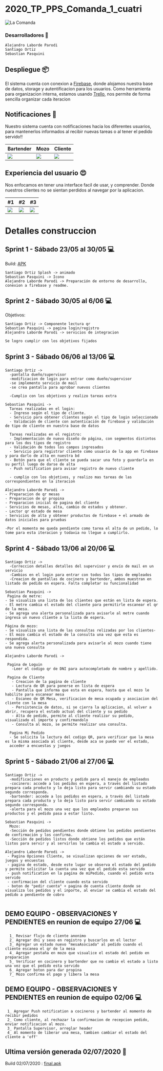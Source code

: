 # **2020_TP_PPS_Comanda_1_cuatri**
![La Comanda](https://github.com/AlejandroLaborde/2020_TP_PPS_Comanda_1_cuatri/blob/master/proyecto/imagenes/presentacion.jpg)

### Desarrolladores 🔧

```
Alejandro Laborde Parodi
Santiago Ortiz
Sebastian Pasquini

```


## Despliegue 📦

El sistema cuenta con conexion a [Firebase](https://console.firebase.google.com/project/lacomanda-pps/overview), donde alojamos nuestra base de datos, storage y autentificacion para los usuarios.
Como herramienta para organizacion interna, estamos usando [Trello](https://trello.com/b/os8TqQu6/trabajo-practico-pps), nos permite de forma sencilla organizar cada iteracion


## Notificaciones :confetti_ball: 
Nuestro sistema cuenta con notificaciones hacia los diferentes usuarios, para mantenerlos informados al recibir nuevas tareas o al tener el pedido servido!!

| Bartender | Mozo | Cliente |
| ------ | ------ | ------ |
| ![](https://github.com/AlejandroLaborde/2020_TP_PPS_Comanda_1_cuatri/blob/master/proyecto/imagenes/bar.gif)|  ![](https://github.com/AlejandroLaborde/2020_TP_PPS_Comanda_1_cuatri/blob/master/proyecto/imagenes/mozo.gif)|  ![](https://github.com/AlejandroLaborde/2020_TP_PPS_Comanda_1_cuatri/blob/master/proyecto/imagenes/clien.gif)| 


## Experiencia del usuario :heart_eyes:
Nos enfocamos en tener una interface facil de usar, y comprender. Donde nuestros clientes no se sientan perdidos al navegar por la aplicacion.

| #1 | #2 | #3 |
| ------ | ------ | ------ |
| ![](https://github.com/AlejandroLaborde/2020_TP_PPS_Comanda_1_cuatri/blob/master/proyecto/imagenes/Screenshot_20200702-220423_La%20Comanda.jpg)|  ![](https://github.com/AlejandroLaborde/2020_TP_PPS_Comanda_1_cuatri/blob/master/proyecto/imagenes/Screenshot_20200702-223211_La%20Comanda.jpg)|  ![](https://github.com/AlejandroLaborde/2020_TP_PPS_Comanda_1_cuatri/blob/master/proyecto/imagenes/Screenshot_20200702-223157_La%20Comanda.jpg)| 



# Detalles construccion

## Sprint 1 - Sábado 23/05 al 30/05 :computer:
Build: [APK](https://github.com/AlejandroLaborde/2020_TP_PPS_Comanda_1_cuatri/tree/master/proyecto/builds/30-05-2020)
```
Santiago Ortiz Splash -> animado
Sebastian Pasquini -> Icono
Alejandro Laborde Parodi -> Preparación de entorno de desarrollo, conexion a firebase y readme.
```

## Sprint 2 - Sábado 30/05 al 6/06 :computer:

Objetivos:
```
Santiago Ortiz -> Componente lectura qr
Sebastian Pasquini -> pagina login/registro
Alejandro Laborde Parodi -> servicios de integracion

Se logro cumplir con los objetivos fijados
```

## Sprint 3 - Sábado 06/06 al 13/06 :computer:

```
Santiago Ortiz ->
  -pantalla dueño/supervisor
  -modificacion de login para entrar como dueño/supervisor
  -se implemento servicio de mail
  -se crea pantalla para aprobar nuevos clientes
  
  -Cumplio con los objetivos y realizo tareas extra
```
```
Sebastian Pasquini -> 
  Tareas realizadas en el login:
  - Ingreso según el tipo de cliente.
  - Servicio para obtener clientes según el tipo de login seleccionado
  - Validación de cliente con autenticación de firebase y validación de tipo de cliente en nuestra base de datos
  
  Tareas realizadas en el registro:
  - Implementación de nuevo diseño de página, con segmentos distintos para los dos tipos de registro
  - Validación de todos los campos ingresados
  - Servicio para registrar cliente como usuario de la app en firebase y para darlo de alta en nuestra bd
  - Botón para que el cliente se pueda sacar una foto y guardarla en su perfil luego de darse de alta
  - Push notification para avisar registro de nuevo cliente

  - cumplio con los objetivos, y realizo mas tareas de las correspondientes en la iteracion
  ```
  ```
Alejandro Laborde Parodi -> 
  - Preparacion de qr mesas
  - Preparacion de qr propina
  - Preparacion inicial de pagina del cliente
  - Servicios de mesas, alta, cambio de estados y obtener.
  - Lector qr estado de mesa
  - Servicios de alta y obtener productos de firebase + el armado de datos iniciales para pruebas 

  -Por el momento me queda pendiente como tarea el alta de un pedido, lo tome para esta iteracion y todavia no llegue a cumplirlo.
```

## Sprint 4 - Sábado 13/06 al 20/06 :computer:

```
Santiago Ortiz ->
  -Correccion detalles detalles del supervisor y envío de mail en un servicio 
  -Cambios en el login para entrar con todos los tipos de empleados 
  -Creacion de pantallas de cocinero y bartender, ambos muestran en listado de pedido en espera. Falta completar su funcionalidad
```
```
Sebastian Pasquini -> 
 Pagina de metre:
- Se visualiza una lista de los clientes que están en lista de espera.
- El metre cambia el estado del cliente para permitirle escanear el qr de la mesa.
- Se agrega una alerta personalizada para avisarle al metre cuando ingresa un nuevo cliente a la lista de espera.

Página de mozo:
- Se visualiza una lista de las consultas relizadas por los clientes-
- El mozo cambia el estado de la consulta una vez que esta es respondida.
- Se agrega alerta personalizada para avisarle al mozo cuando tiene una nueva consulta
 ```
 ```
Alejandro Laborde Parodi -> 

  Pagina de Loguin
    -Leer el codigo qr de DNI para autocompletado de nombre y apellido.
   
  Pagina de Cliente
    - Creacion de la pagina de cliente
    - Lectura de QR para ponerse en lista de espera
    - Pantalla que informa que esta en espera, hasta que el mozo le habilite para escanear mesa
    - Escaneo de QR Mesa, verificacion de mesa ocupada y asociacion del cliente con la mesa
    - Persistencia de datos, si se cierra la aplicacion, al volver a abrir, recupera el estado actual del cliente y su pedido
    - Alta de pedido, permite al cliente realizar su pedido, visualizado el importe y confirmandolo
    - Consulta al mozo, se permite realizar una consulta.
    
   Pagina Mi Pedido
   - Se solicita la lectura del codigo QR, para verificar que la mesa es la misma asociada al cliente, desde aca se puede ver el estado,
   acceder a encuestas y juegos
```

## Sprint 5 - Sábado 21/06 al 27/06 :computer:

```
Santiago Ortiz ->
  -modificaciones en producto y pedido para el manejo de empleados
  -cocinero: accede a los pedidos en espera, a través del listado prepara cada producto y lo deja listo para servir cambiando su estado segundo corresponda.
  -bartender: accede a los pedidos en espera, a través del listado prepara cada producto y lo deja listo para servir cambiando su estado segundo corresponda.
  -alerta para el mozo una vez que los empleados preparan sus productos y el pedido pasa a estar listo.
```
```
Sebastian Pasquini -> 
  Mozo:
  -Sección de pedidos pendientes donde obtiene los pedidos pendientes de confirmación y los confirma.
  -Sección de pedidos listos donde obtiene los pedidos que están listos para servir y al servirlos le cambia el estado a servido.
 ```
 ```
Alejandro Laborde Parodi -> 
  - Pagina Opciones Cliente, se visualizan opciones de ver estado, juegos y encuestas
  - pagina de estado, desde este lugar se observa el estado del pedido y permite solicitar la cuenta una vez que el pedido esta servido
  - push notification en la pagina de miPedido, cuando el pedido esta servido
  - confirmacion del cliente cuando esta servido
  - boton de "pedir cuenta" + pagina de cuenta cliente donde se visualiza los pedidos y el inporte, al enviar se cambia el estado del pedido a pendiente de cobro
  
```
## DEMO EQUIPO - OBSERVACIONES Y PENDIENTES en reunion de equipo 27/06 :computer:
```
  1_ Revisar flujo de cliente anonimo
  2_ Agregar dni y sexo en registro y buscarlos en el lector
  3_ Agregar un estado nuevo "mesaAsociada" al pedido cuando el cliente escanea el qr de la mesa
  4_ Agregar pestaña en mozo que visualice el estado del pedido en preparacion
  5_ Verificar en cocinero y bartender que no cambie el estado a listo una vez que el pedido esta servido
  6_ Agregar boton para dar propina
  7_ Mozo confirma el pago y libera la mesa
```

## DEMO EQUIPO - OBSERVACIONES Y PENDIENTES en reunion de equipo 02/06 :computer:
```
 1_ Agregar Push notification a cocineros y bartender al momento de recibir pedidos
 2_ Como cliente, al rechazar la confirmacion de recepcion pedido, enviar notificacion al mozo.
 3_ Pantalla Supervisor, arreglar header
 4_ Al momento de liberar una mesa, tambien cambiar el estado del cliente a 'off'
```
## Ultima versión generada 02/07/2020 :iphone:
Build 02/07/2020 : [final.apk](https://github.com/AlejandroLaborde/2020_TP_PPS_Comanda_1_cuatri/tree/master/proyecto/builds/02-07-2020)
